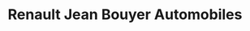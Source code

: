 ---
title: "Renault Jean Bouyer Automobiles"
url: /reze/renault-jean-bouyer-automobiles/
shop: Autohaus
---